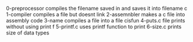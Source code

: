 0-preprocessor compiles the filename saved in  and saves it into filename c
1-compiler compiles a file but doesnt link
2-assemnbler makes a c file into assembly code
3-name compiles a file into a file cisfun
4-puts.c file prints without using print f
5-printf.c uses printf function to print
6-size.c prints size of data types
